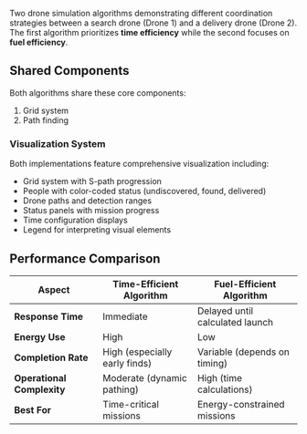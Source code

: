 Two drone simulation algorithms demonstrating different coordination strategies between a search drone (Drone 1) and a delivery drone (Drone 2). 
The first algorithm prioritizes **time efficiency** while the second focuses on **fuel efficiency**.

## Shared Components

Both algorithms share these core components:
1. Grid system
2. Path finding

### Visualization System

Both implementations feature comprehensive visualization including:

- Grid system with S-path progression
- People with color-coded status (undiscovered, found, delivered)
- Drone paths and detection ranges
- Status panels with mission progress
- Time configuration displays
- Legend for interpreting visual elements

## Performance Comparison

| Aspect | Time-Efficient Algorithm | Fuel-Efficient Algorithm |
| --- | --- | --- |
| **Response Time** | Immediate | Delayed until calculated launch |
| **Energy Use** | High | Low |
| **Completion Rate** | High (especially early finds) | Variable (depends on timing) |
| **Operational Complexity** | Moderate (dynamic pathing) | High (time calculations) |
| **Best For** | Time-critical missions | Energy-constrained missions |
